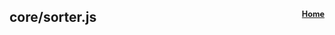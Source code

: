 ## core/sorter.js<a name="__top"></a><span style="float:right; font-size:60%">[Home](index.md)</sub>



